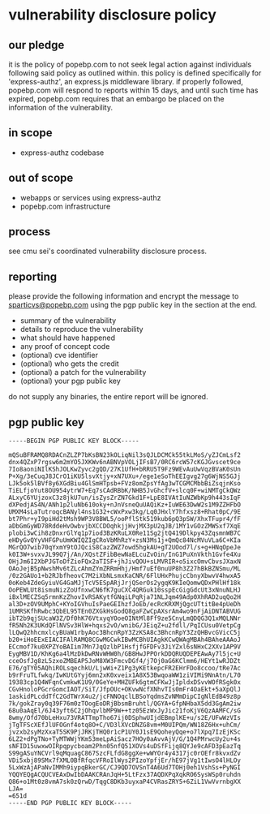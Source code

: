 # vulnerability disclosure policy

## our pledge

it is the policy of popebp.com to not seek legal action against individuals
following said policy as outlined within. this policy is defined specifically
for 'express-authz', an express.js middleware library. if properly followed,
popebp.com will respond to reports within 15 days, and until such time has
expired, popebp.com requires that an embargo be placed on the information of
the vulnerability.

## in scope

- express-authz codebase

## out of scope

- webapps or services using express-authz
- popebp.com infrastructure

## process

see cmu sei's coordinated vulnerability disclosure process.

## reporting

please provide the following information and encrypt the message to
sparticvs@popebp.com using the pgp public key in the section at the end.

- summary of the vulnerability
- details to reproduce the vulnerability
- what should have happened
- any proof of concept code
- (optional) cve identifier
- (optional) who gets the credit
- (optional) a patch for the vulnerability
- (optional) your pgp public key

do not supply any binaries, the entire report will be ignored.

## pgp public key
```
-----BEGIN PGP PUBLIC KEY BLOCK-----

mQSuBFRAMQ8RDACnZLZP7bKsBN23kOLiqNil3sQJLDCMCk55tkLMoS/yZJCmLsf2
dnx4QZxP7rgsw6m2mYO5JXKWv6nABNVpVOLjIFsB7/0RC6rcW57cKGJGvscet9ce
7Io8aoniNIlKShJOLKwZyvc2gQD/27K1UfH+bRRU5T9Fz9WEvAuUwVqzBVaK0sUn
P+Xg/3eCuqJ8JCrO1iKU5lsvXtjy+xN7UXu+/ege1eSoThEEIgvg27g6WjNS5GJj
LJk5ok5lBVf8y6XGdBiu4GlSmHTpsb+FVz8omZpsYfAg3wTCGMCMbbBiZsqjnKso
TiELfjoYut8OU954ytrW7+Eq7sCAdRBbK/NHB5JvGhcfV+slcq0F+wiNMTgCkQWz
ALxyC6YUjzoxC3z8jkU7un/isZysZrZN7Gkd1F+LpE8IVAtIuNZWbKp9h443sIqF
dXPedjAS4N/ANh1p2luNb610oky+nJnVsneQuUAQiKz+IuWE63DwW2s1M9ZZHFbO
UMXM4sLaTutroqcBANyl4ns1G32+cWxPxw3kg/Lq0JHxlY7hfxsz8+Rhat0pC/9E
bt7Phr+yI9piHd2tMsh9WP3V8BWL5/ooPflStk519kub6pQ3pSW/XhxTFupr4/fF
aDbGmGyWD78RddeHvOwbvjbXCCDOqhkjjHvjMX3pU2qJB/1MY1vGOzZMWSxf7XqE
plobi3wCih8zDnxrGlYq1p7iod3BzKRuLX0Re11Sg2jtQ419Dlkpy43ZqsmnWB7C
eHDyGvQYyVHFGPuUmKWIQZIgCRoVbMhRzY+zsN3Ms1j+QmQc84NcMVuVLa6C+KIa
MGrQO7wib70qYxmY9tOJQciS8CazZWZ7owd5hgkAU+gT2UOod7l/s+g+HNqOpeJe
k0I3W+svxvJL99Q7j/An/XQstZFibBewNaELcuZvOin/InG1PuXnVkth1Gvfe4Xu
OHjJm6I2XbPJGToDfZioFQx2aTISF+jhJivQOU+sLMVRIR+o5ixcOmvCbvsJXaxN
OAoJejB5pNwshMv6tZLcAhmZYmZRRmHhj/Hmf7uEf0nuUP8h3Z27hBkBZNSmu/ML
/0z2GAUo1+b2RJbfheovC7M2iXbNLsmxKaCNR/6FlUHxPhujcCbnyXbwvV4hwxA5
0oKeb4ZdeGyiuVG4GaMJjTcV5ESpARjJrjQSerOs2ygqK9KIeQomwQDxPHlHf18k
OoPEWLUt8ismuNizZoUfnxwCN6fK7guCXC4QRGuk10sspEcGigGdcUt3xNnuNLHJ
iBxlMECZSq5rmnKzZhovIvRSAKytfGNqiLPqRja71NLJqm49Adp0XhRAD2uqQo2H
al3D+zOV9UMphC+KYoIGVhuIsPaeGEIhzfJoEb/ecRcKRXMjQgcUTtitBe4pUeDh
1UMRSKfhRwbc3QbEL95TEn0ZXGkHsGodQ8gaFZwCpAXsrAm4wo9nFjAiDNTABVUG
ibT2b9qjSUcaW3Z/Df0hK76VtxyqYOoeOINtMl8Ff9ze5CnyLmQDQG3Q1xMQLNNr
fR5Nh2K3UKdQFlNVSv3HlW+hqxs2vO/wnibG/JEiqZ+u2fdll/PqICUsu0VetpCg
lLQwQ2hhcmxlcyBUaW1rbyAoc3BhcnRpY3ZzKSA8c3BhcnRpY3ZzQHBvcGVicC5j
b20+iHoEExEIACIFAlRAMQ8CGwMGCwkIBwMCBhUIAgkKCwQWAgMBAh4BAheAAAoJ
ECcmof7ku0XPZYoBAIim7Mn7JqQzlbP1HsfjfGFDFv3JiYZxl6sNHxC2XXv1AP9V
EygMBV1D/KhKg6a4lMzDkDwRNvWHW0h/GB8HwJPPOrkDDQRUQDEPEAwAy7l5jc+U
cceOsfJg8zL5zxoZMBEAP5JoM8XW3FmcvDGf4/j7Oj0aG6KClmm6/HEYt1wRJDZt
E76/gTY05AQhiROLsqechkU/LjwWi+Z1Pg3yKEtkepcFR2EHrFDo8ccoo/tRe7Ac
b9rFruTLfwkq/IwKUtGYyj6mn2xK0xveix1A8X53BwqoaWW1ziVIMi9NnAtn/L70
19383cp1Q4WFqnCvmkwK1U9/0GeYe+MHZUFk6gtmCFKwJjIpldxDSvvWOfRSgk0x
CGvHnoloPGcrGomcIAOT/SiT/JfpOUc+OKvwNcfXNhvTIs0mFr4OaEkt+5aXpQlJ
1askidPLcddTfC2GdTWrX4u2/jcFNNOqclLBSoYqdmsZvNMmDipCIgNlEdB49z8p
7k/gokZray0q39F76m0zTOogEoDRjBbsmBruhtl/QGYA+GfpNHbaX5dd3GgAm2iw
68u0aAqEl/6J43yft6C2jOhqvlbMP9W++tz05EzWxJyJic21foKjV6QzAAMFC/sG
8wmy/Ofd70bLeHxu73VRATTmpTho67ij0DSphwUIjdEBmplKE+u/s2E/UFwWzVIs
jTgTFScXEfJlUFOGnf4otq8O+C/VD3lXVcDNZG8vm+M0UIPQm/WN18Z6Hx+uhCm/
jvzxb2syMzXxaT5SK9PjJRKjTHQ0r1cP1UY0J1sE9QoheyQqe+o7lXpq7IzEjKSc
6LZ2+dPgTNo+TyMTWWjYKm53meLpAiSacz7HOy0aAvvAjV/G/1Q4PMrwcUy2u+4s
sNFID15uwxwOIRpqpycboam2Phn05nfQ51XOVs4uDSfFijq8QYJe9cAFD3pEazTq
S99gASuYNCVrl9qMquagC867SzcFLfdG8ggXe+wWYOr4y4317jc0rOEfr8kvxdZv
VDi5xbj89SMx7fXML0BfRfqcVFRoIlWys2PIzoYpfjEr/hE97jVg1tIwsO4lHLOy
5LxWzAjAPaNvIMMh9iypqBkerGC/CJ9QD7OVSnT4A6Ud7TOHj0eh1VshSs+PyNGI
YQQYEQgACQUCVEAxDwIbDAAKCRAnJqH+5LtFzx37AQDXPqXqkRO6SysWSp0ruhdn
Q86+o1Mt0z8vmA7sk0zQrwD/TqgC8DKb3uyxaP4CVRasZRY5+6ZiL1VwVvrnbgXX
LJA=
=651d
-----END PGP PUBLIC KEY BLOCK-----
```
